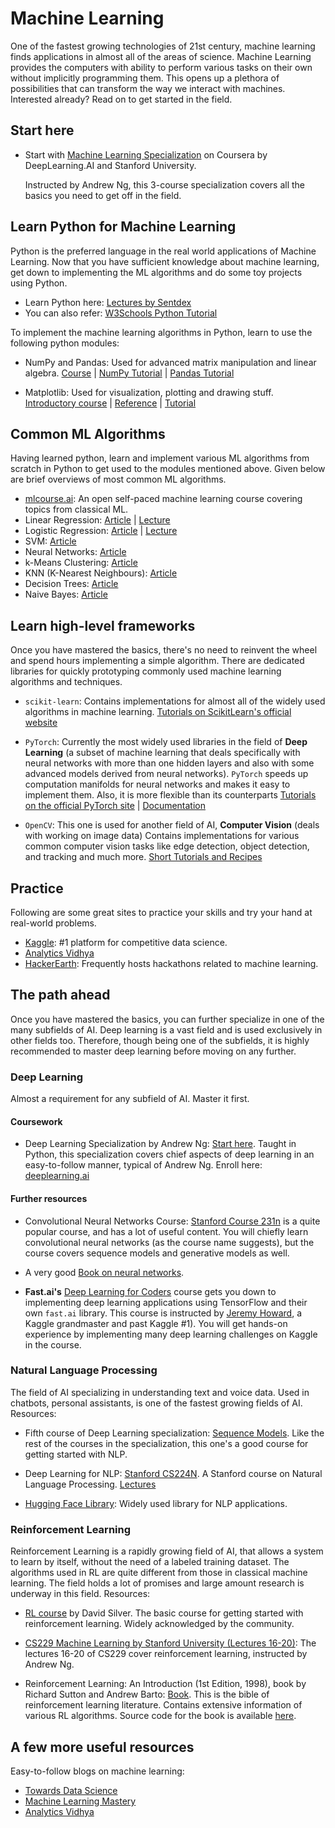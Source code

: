 # Machine Learning

One of the fastest growing technologies of 21st century, machine learning finds applications in almost all of the areas of science. Machine Learning provides the computers with ability to perform various tasks on their own without implicitly programming them. This opens up a plethora of possibilities that can transform the way we interact with machines. Interested already? Read on to get started in the field.

## Start here

* Start with [Machine Learning Specialization](https://in.coursera.org/specializations/machine-learning-introduction#courses) on Coursera by DeepLearning.AI and Stanford University. 

  Instructed by Andrew Ng, this 3-course specialization covers all the basics you need to get off in the field.

## Learn Python for Machine Learning

Python is the preferred language in the real world applications of Machine Learning. Now that you have sufficient knowledge about machine learning, get down to implementing the ML algorithms and do some toy projects using Python.

* Learn Python here: [Lectures by Sentdex](https://pythonprogramming.net/)
* You can also refer: [W3Schools Python Tutorial](https://www.w3schools.com/python/)

To implement the machine learning algorithms in Python, learn to use the following python modules:

* NumPy and Pandas: Used for advanced matrix manipulation and linear algebra. [Course](https://www.udacity.com/course/intro-to-data-analysis--ud170) \| [NumPy Tutorial](https://www.w3schools.com/python/numpy/default.asp) \| [Pandas Tutorial](https://www.w3schools.com/python/pandas/default.asp)

* Matplotlib: Used for visualization, plotting and drawing stuff. [Introductory course](https://www.datacamp.com/community/tutorials/matplotlib-tutorial-python) \| [Reference](https://www.labri.fr/perso/nrougier/teaching/matplotlib/) \| [Tutorial](https://www.w3schools.com/python/matplotlib_intro.asp)

## Common ML Algorithms

Having learned python, learn and implement various ML algorithms from scratch in Python to get used to the modules mentioned above. Given below are brief overviews of most common ML algorithms.

* [mlcourse.ai](https://mlcourse.ai/book/index.html): An open self-paced machine learning course covering topics from classical ML.
* Linear Regression: [Article](https://towardsdatascience.com/linear-regression-detailed-view-ea73175f6e86) \| [Lecture](https://youtu.be/kHwlB_j7Hkc)
* Logistic Regression: [Article](https://towardsdatascience.com/logistic-regression-detailed-overview-46c4da4303bc) \| [Lecture](https://www.youtube.com/watch?v=-la3q9d7AKQ)
* SVM: [Article](https://medium.com/@ashwanibhardwajcodevita16/from-zero-to-hero-in-depth-support-vector-machine-264931a1e135)
* Neural Networks: [Article](https://towardsdatascience.com/how-to-build-your-own-neural-network-from-scratch-in-python-68998a08e4f6)
* k-Means Clustering: [Article](https://towardsdatascience.com/understanding-k-means-k-means-and-k-medoids-clustering-algorithms-ad9c9fbf47ca)
* KNN \(K-Nearest Neighbours\): [Article](https://towardsdatascience.com/machine-learning-basics-with-the-k-nearest-neighbors-algorithm-6a6e71d01761)
* Decision Trees: [Article](https://www.analyticsvidhya.com/blog/2020/06/4-ways-split-decision-tree/)
* Naive Bayes: [Article](https://shuzhanfan.github.io/2018/06/understanding-mathematics-behind-naive-bayes/)

## Learn high-level frameworks

Once you have mastered the basics, there's no need to reinvent the wheel and spend hours implementing a simple algorithm. There are dedicated libraries for quickly prototyping commonly used machine learning algorithms and techniques.

* `scikit-learn`: Contains implementations for almost all of the widely used algorithms in machine learning. [Tutorials on ScikitLearn's official website](http://scikit-learn.org/stable/tutorial/index.html)

* `PyTorch`: Currently the most widely used libraries in the field of **Deep Learning** \(a subset of machine learning that deals specifically with neural networks with more than one hidden layers and also with some advanced models derived from neural networks\). `PyTorch` speeds up computation manifolds for neural networks and makes it easy to implement them. Also, it is more flexible than its counterparts [Tutorials on the official PyTorch site](https://pytorch.org/tutorials/) \| [Documentation](https://pytorch.org/docs/stable/index.html)

* `OpenCV`: This one is used for another field of AI, **Computer Vision** \(deals with working on image data\)
Contains implementations for various common computer vision tasks like edge detection, object detection, and tracking and much more. [Short Tutorials and Recipes](https://www.pyimagesearch.com)

## Practice

Following are some great sites to practice your skills and try your hand at real-world problems.

* [Kaggle](https://www.kaggle.com/): \#1 platform for competitive data science.
* [Analytics Vidhya](https://www.analyticsvidhya.com/)
* [HackerEarth](https://www.hackerearth.com/challenges/): Frequently hosts hackathons related to machine learning.

## The path ahead

Once you have mastered the basics, you can further specialize in one of the many subfields of AI. Deep learning is a vast field and is used exclusively in other fields too. Therefore, though being one of the subfields, it is highly recommended to master deep learning before moving on any further.

### Deep Learning

Almost a requirement for any subfield of AI. Master it first.

#### Coursework

* Deep Learning Specialization by Andrew Ng: [Start here](https://www.coursera.org/specializations/deep-learning?). Taught in Python, this specialization covers chief aspects of deep learning in an easy-to-follow manner, typical of Andrew Ng. Enroll here: [deeplearning.ai](https://www.deeplearning.ai/)

#### Further resources

* Convolutional Neural Networks Course: [Stanford Course 231n](http://cs231n.stanford.edu) is a quite popular course, and has a lot of useful content. You will chiefly learn convolutional neural networks \(as the course name suggests\), but the course covers sequence models and generative models as well.

* A very good [Book on neural networks](http://neuralnetworksanddeeplearning.com/).

* **Fast.ai's** [Deep Learning for Coders](http://course.fast.ai/) course gets you down to implementing deep learning applications using TensorFlow and their own `fast.ai` library.
    This course is instructed by [Jeremy Howard](https://www.kaggle.com/jhoward), a Kaggle grandmaster and past Kaggle \#1\). You will get hands-on experience by implementing many deep learning challenges on Kaggle in the course.

### Natural Language Processing

The field of AI specializing in understanding text and voice data. Used in chatbots, personal assistants, is one of the fastest growing fields of AI. Resources:

* Fifth course of Deep Learning specialization: [Sequence Models](https://www.coursera.org/learn/nlp-sequence-models?specialization=deep-learning). Like the rest of the courses in the specialization, this one's a good course for getting started with NLP.

* Deep Learning for NLP: [Stanford CS224N](https://web.stanford.edu/class/cs224n/). A Stanford course on Natural Language Processing. [Lectures](https://www.youtube.com/playlist?list=PLoROMvodv4rOSH4v6133s9LFPRHjEmbmJ)

* [Hugging Face Library](https://huggingface.co/): Widely used library for NLP applications.

### Reinforcement Learning

Reinforcement Learning is a rapidly growing field of AI, that allows a system to learn by itself, without the need of a labeled training dataset. The algorithms used in RL are quite different from those in classical machine learning. The field holds a lot of promises and large amount research is underway in this field. Resources:

* [RL course](https://www.youtube.com/playlist?list=PLqYmG7hTraZDM-OYHWgPebj2MfCFzFObQ) by David Silver. The basic course for getting started with reinforcement learning. Widely acknowledged by the community.

* [CS229 Machine Learning by Stanford University \(Lectures 16-20\)](https://www.youtube.com/playlist?list=PLIHOR_SLeQd1UH2y0gOdM7xNyqLJl2DHO): The lectures 16-20 of CS229 cover reinforcement learning, instructed by Andrew Ng.

* Reinforcement Learning: An Introduction \(1st Edition, 1998\), book by Richard Sutton and Andrew Barto: [Book](http://incompleteideas.net/book/ebook/the-book.html). This is the bible of reinforcement learning literature. Contains extensive information of various RL algorithms. Source code for the book is available [here](http://incompleteideas.net/book/code/code.html).

## A few more useful resources

Easy-to-follow blogs on machine learning:

* [Towards Data Science](https://towardsdatascience.com/)
* [Machine Learning Mastery](https://machinelearningmastery.com/)
* [Analytics Vidhya](https://www.analyticsvidhya.com/)
